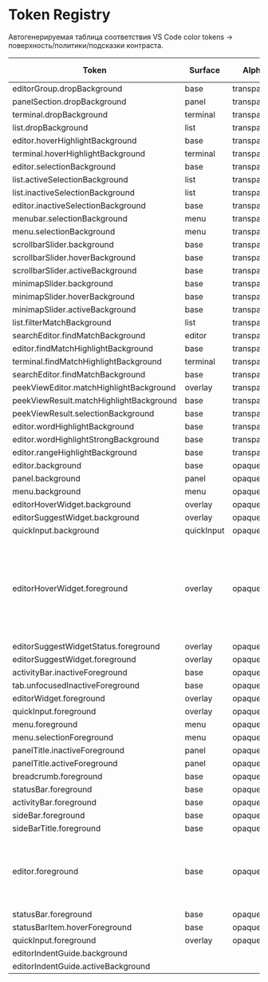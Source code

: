 # Token Registry

Автогенерируемая таблица соответствия VS Code color tokens → поверхность/политики/подсказки контраста.

| Token | Surface | Alpha | Deprecated | Alias Of | BG Key | Contrast Hints | Notes |
| --- | --- | --- | --- | --- | --- | --- | --- |
| editorGroup.dropBackground | base | transparent |  |  |  |  |  |
| panelSection.dropBackground | panel | transparent |  |  |  |  |  |
| terminal.dropBackground | terminal | transparent |  |  |  |  |  |
| list.dropBackground | list | transparent |  |  |  |  |  |
| editor.hoverHighlightBackground | base | transparent |  |  |  |  |  |
| terminal.hoverHighlightBackground | terminal | transparent |  |  |  |  |  |
| editor.selectionBackground | base | transparent |  |  |  |  |  |
| list.activeSelectionBackground | list | transparent |  |  |  |  |  |
| list.inactiveSelectionBackground | list | transparent |  |  |  |  |  |
| editor.inactiveSelectionBackground | base | transparent |  |  |  |  |  |
| menubar.selectionBackground | menu | transparent |  |  |  |  |  |
| menu.selectionBackground | menu | transparent |  |  |  |  |  |
| scrollbarSlider.background | base | transparent |  |  |  |  |  |
| scrollbarSlider.hoverBackground | base | transparent |  |  |  |  |  |
| scrollbarSlider.activeBackground | base | transparent |  |  |  |  |  |
| minimapSlider.background | base | transparent |  |  |  |  |  |
| minimapSlider.hoverBackground | base | transparent |  |  |  |  |  |
| minimapSlider.activeBackground | base | transparent |  |  |  |  |  |
| list.filterMatchBackground | list | transparent |  |  |  |  |  |
| searchEditor.findMatchBackground | editor | transparent |  |  |  |  |  |
| editor.findMatchHighlightBackground | base | transparent |  |  |  |  |  |
| terminal.findMatchHighlightBackground | terminal | transparent |  |  |  |  |  |
| searchEditor.findMatchBackground | base | transparent |  |  |  |  |  |
| peekViewEditor.matchHighlightBackground | overlay | transparent |  |  |  |  |  |
| peekViewResult.matchHighlightBackground | base | transparent |  |  |  |  |  |
| peekViewResult.selectionBackground | base | transparent |  |  |  |  |  |
| editor.wordHighlightBackground | base | transparent |  |  |  |  |  |
| editor.wordHighlightStrongBackground | base | transparent |  |  |  |  |  |
| editor.rangeHighlightBackground | base | transparent |  |  |  |  |  |
| editor.background | base | opaque |  |  |  |  |  |
| panel.background | panel | opaque |  |  |  |  |  |
| menu.background | menu | opaque |  |  |  |  |  |
| editorHoverWidget.background | overlay | opaque |  |  |  |  |  |
| editorSuggestWidget.background | overlay | opaque |  |  |  |  |  |
| quickInput.background | quickInput | opaque |  |  |  |  |  |
| editorHoverWidget.foreground | overlay | opaque |  |  | editorHoverWidget.background | primary≥4.5, muted≥3 | Overlay widgets: primary text should reach ~WCAG AA (4.5) over overlay bg; muted at least 3.0 |
| editorSuggestWidgetStatus.foreground | overlay | opaque |  |  | editorSuggestWidget.background | muted≥3 |  |
| editorSuggestWidget.foreground | overlay | opaque |  |  | editorSuggestWidget.background | primary≥4.5 |  |
| activityBar.inactiveForeground | base | opaque |  |  | activityBar.background | muted≥3 |  |
| tab.unfocusedInactiveForeground | base | opaque |  |  | tab.unfocusedInactiveBackground | muted≥3 |  |
| editorWidget.foreground | overlay | opaque |  |  | editorWidget.background | primary≥4.5 |  |
| quickInput.foreground | overlay | opaque |  |  | quickInput.background | primary≥4.5 |  |
| menu.foreground | menu | opaque |  |  | menu.background | primary≥4.5 |  |
| menu.selectionForeground | menu | opaque |  |  | menu.background | primary≥4.5 |  |
| panelTitle.inactiveForeground | panel | opaque |  |  | panel.background | muted≥3 |  |
| panelTitle.activeForeground | panel | opaque |  |  | panel.background | primary≥4.5 |  |
| breadcrumb.foreground | base | opaque |  |  | breadcrumb.background | muted≥3 |  |
| statusBar.foreground | base | opaque |  |  | statusBar.background | muted≥3 |  |
| activityBar.foreground | base | opaque |  |  | activityBar.background | muted≥3 |  |
| sideBar.foreground | base | opaque |  |  | sideBar.background | primary≥4 |  |
| sideBarTitle.foreground | base | opaque |  |  | sideBar.background | primary≥4.5 |  |
| editor.foreground | base | opaque |  |  | editor.background | primary≥7 | Editor text vs editor background: aim higher (~7.0) for code readability |
| statusBar.foreground | base | opaque |  |  | statusBar.background | muted≥3 |  |
| statusBarItem.hoverForeground | base | opaque |  |  | statusBar.background | primary≥4.5 |  |
| quickInput.foreground | overlay | opaque |  |  | quickInput.background | primary≥4.5 |  |
| editorIndentGuide.background |  |  | yes | editorIndentGuide.background1 |  |  |  |
| editorIndentGuide.activeBackground |  |  | yes | editorIndentGuide.activeBackground1 |  |  |  |
